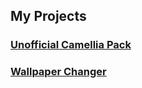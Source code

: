 ## My Projects

### [Unofficial Camellia Pack](https://surferlul.github.io/Unofficial-Camellia-Pack)
### [Wallpaper Changer](https://surferlul.github.io/Wallpaper-Changer)
